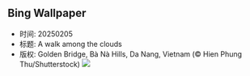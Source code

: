 ## Bing Wallpaper
- 时间: 20250205
- 标题: A walk among the clouds
- 版权: Golden Bridge, Bà Nà Hills, Da Nang, Vietnam (© Hien Phung Thu/Shutterstock)
![](https://cn.bing.com/th?id=OHR.GoldenBridge_EN-US3362533203_UHD.jpg&rf=LaDigue_UHD.jpg&pid=hp&w=3840&h=2160&rs=1&c=4)
